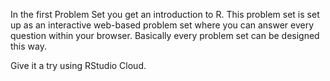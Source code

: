 In the first Problem Set you get an introduction to R.
This problem set is set up as an interactive web-based problem set where you can answer every question within your browser.
Basically every problem set can be designed this way.

Give it a try using RStudio Cloud.
